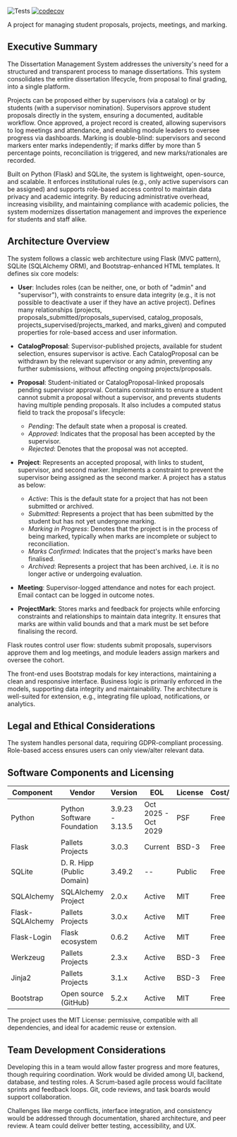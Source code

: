 ![Tests](https://github.com/TechyByte/ECMM427/actions/workflows/testing.yml/badge.svg?branch=main)
[![codecov](https://codecov.io/github/TechyByte/ECMM427/graph/badge.svg?token=WZGRU4GXSL)](https://codecov.io/github/TechyByte/ECMM427)

A project for managing student proposals, projects, meetings, and marking.

## Executive Summary

The Dissertation Management System addresses the university's need for a structured and transparent process to manage dissertations. This system consolidates the entire dissertation lifecycle, from proposal to final grading, into a single platform.

Projects can be proposed either by supervisors (via a catalog) or by students (with a supervisor nomination). Supervisors approve student proposals directly in the system, ensuring a documented, auditable workflow. Once approved, a project record is created, allowing supervisors to log meetings and attendance, and enabling module leaders to oversee progress via dashboards. Marking is double-blind: supervisors and second markers enter marks independently; if marks differ by more than 5 percentage points, reconciliation is triggered, and new marks/rationales are recorded.

Built on Python (Flask) and SQLite, the system is lightweight, open-source, and scalable. It enforces institutional rules (e.g., only active supervisors can be assigned) and supports role-based access control to maintain data privacy and academic integrity. By reducing administrative overhead, increasing visibility, and maintaining compliance with academic policies, the system modernizes dissertation management and improves the experience for students and staff alike.

## Architecture Overview

The system follows a classic web architecture using Flask (MVC pattern), SQLite (SQLAlchemy ORM), and Bootstrap-enhanced HTML templates. It defines six core models:

- **User**: Includes roles (can be neither, one, or both of "admin" and "supervisor"), with constraints to ensure data integrity (e.g., it is not possible to deactivate a user if they have an active project). Defines many relationships (projects, proposals_submitted/proposals_supervised, catalog_proposals, projects_supervised/projects_marked, and marks_given) and computed properties for role-based access and user information.

- **CatalogProposal**: Supervisor-published projects, available for student selection, ensures supervisor is active. Each CatalogProposal can be withdrawn by the relevant supervisor or any admin, preventing any further submissions, without affecting ongoing projects/proposals.

- **Proposal**: Student-initiated or CatalogProposal-linked proposals pending supervisor approval. Contains constraints to ensure a student cannot submit a proposal without a supervisor, and prevents students having multiple pending proposals. It also includes a computed status field to track the proposal's lifecycle:
  - _Pending_: The default state when a proposal is created.
  - _Approved_: Indicates that the proposal has been accepted by the supervisor.
  - _Rejected_: Denotes that the proposal was not accepted.

- **Project**: Represents an accepted proposal, with links to student, supervisor, and second marker. Implements a constraint to prevent the supervisor being assigned as the second marker. A project has a status as below:
  - _Active_: This is the default state for a project that has not been submitted or archived.
  - _Submitted_: Represents a project that has been submitted by the student but has not yet undergone marking.
  - _Marking in Progress_: Denotes that the project is in the process of being marked, typically when marks are incomplete or subject to reconciliation.
  - _Marks Confirmed_: Indicates that the project's marks have been finalised.
  - _Archived_: Represents a project that has been archived, i.e. it is no longer active or undergoing evaluation.

- **Meeting**: Supervisor-logged attendance and notes for each project. Email contact can be logged in outcome notes.

- **ProjectMark**: Stores marks and feedback for projects while enforcing constraints and relationships to maintain data integrity. It ensures that marks are within valid bounds and that a mark must be set before finalising the record.

Flask routes control user flow: students submit proposals, supervisors approve them and log meetings, and module leaders assign markers and oversee the cohort.

The front-end uses Bootstrap modals for key interactions, maintaining a clean and responsive interface. Business logic is primarily enforced in the models, supporting data integrity and maintainability. The architecture is well-suited for extension, e.g., integrating file upload, notifications, or analytics.

## Legal and Ethical Considerations

The system handles personal data, requiring GDPR-compliant processing. Role-based access ensures users can only view/alter relevant data.

## Software Components and Licensing

| Component        | 	Vendor                       | 	Version         | 	EOL                | License | 	Cost/Model | 
|------------------|-------------------------------|------------------|---------------------|---------|-------------|
| Python           | 	Python Software  Foundation  | 	3.9.23 - 3.13.5 | Oct 2025 - Oct 2029 | PSF	    | Free        | 
| Flask            | 	Pallets Projects             | 	3.0.3           | Current             | BSD-3   | Free	       | 
| SQLite           | 	D. R. Hipp (Public  Domain)	 | 3.49.2	          | --                  | Public  | Free        |
| SQLAlchemy       | 	SQLAlchemy Project           | 	2.0.x           | Active              | MIT	    | Free        |  
| Flask-SQLAlchemy | 	Pallets Projects             | 	3.0.x	          | Active              | MIT	    | Free        |
| Flask-Login      | 	Flask  ecosystem             | 	0.6.2           | Active              | MIT     | Free	       |
| Werkzeug         | 	Pallets Projects             | 	2.3.x	          | Active              | BSD-3   | Free	       |
| Jinja2           | 	Pallets Projects             | 	3.1.x	          | Active              | BSD-3   | Free	       | 
| Bootstrap        | 	Open source  (GitHub)        | 	5.2.x	          | Active              | MIT	    | Free        | 

The project uses the MIT License: permissive, compatible with all dependencies, and ideal for academic reuse or extension.

## Team Development Considerations

Developing this in a team would allow faster progress and more features, though requiring coordination. Work would be divided among UI, backend, database, and testing roles. A Scrum-based agile process would facilitate sprints and feedback loops. Git, code reviews, and task boards would support collaboration.

Challenges like merge conflicts, interface integration, and consistency would be addressed through documentation, shared architecture, and peer review. A team could deliver better testing, accessibility, and UX.